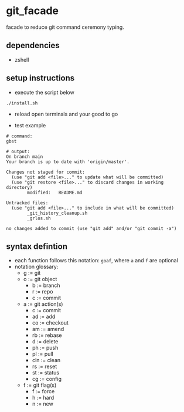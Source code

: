 # git_facade
facade to reduce git command ceremony typing.

## dependencies
* zshell 

## setup instructions
- execute the script below
```shell
./install.sh
```

- reload open terminals and your good to go

- test example

```shell
# command:
gbst

# output:
On branch main
Your branch is up to date with 'origin/master'.

Changes not staged for commit:
  (use "git add <file>..." to update what will be committed)
  (use "git restore <file>..." to discard changes in working directory)
        modified:   README.md

Untracked files:
  (use "git add <file>..." to include in what will be committed)
        _git_history_cleanup.sh
        _grlos.sh

no changes added to commit (use "git add" and/or "git commit -a")
```

## syntax defintion
- each function follows this notation: `goaf`, where `a` and `f` are optional
- notation glossary:
    * g := git 
    * o := git object 
        * b := branch 
        * r := repo
        * c  := commit 
    * a := git action(s) 
        * c  := commit 
        * ad := add
        * co  := checkout
        * am  := amend
        * rb := rebase
        * d  := delete
        * ph := push
        * pl := pull
        * cln := clean
        * rs := reset
        * st := status
        * cg := config
    * f := git flag(s)
        * f := force
        * h := hard
        * n := new